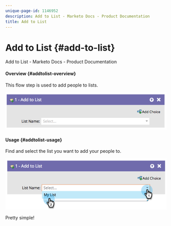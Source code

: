 ```yaml
---
unique-page-id: 1146952
description: Add to List - Marketo Docs - Product Documentation
title: Add to List
---
```


# Add to List {#add-to-list}

Add to List - Marketo Docs - Product Documentation

#### Overview {#addtolist-overview}

This flow step is used to add people to lists.

![](assets/image2014-9-22-10-3a41-3a33.png)  

#### Usage {#addtolist-usage}

Find and select the list you want to add your people to.

![](assets/image2014-9-22-10-3a41-3a40.png)

Pretty simple!
